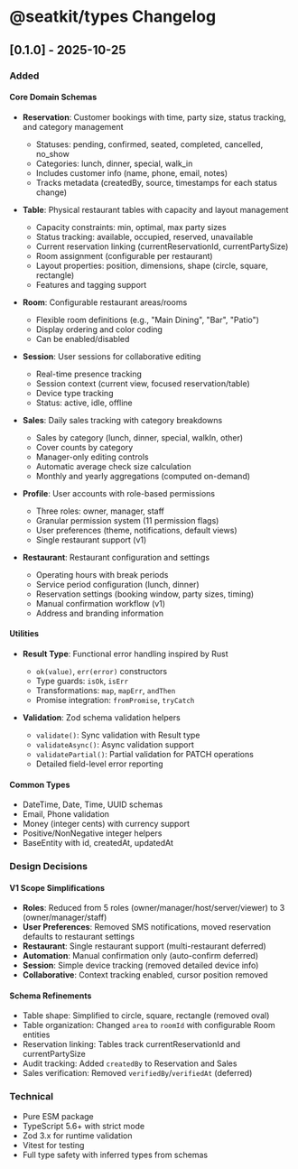 # @seatkit/types Changelog

## [0.1.0] - 2025-10-25

### Added

#### Core Domain Schemas

- **Reservation**: Customer bookings with time, party size, status tracking, and category management
  - Statuses: pending, confirmed, seated, completed, cancelled, no_show
  - Categories: lunch, dinner, special, walk_in
  - Includes customer info (name, phone, email, notes)
  - Tracks metadata (createdBy, source, timestamps for each status change)

- **Table**: Physical restaurant tables with capacity and layout management
  - Capacity constraints: min, optimal, max party sizes
  - Status tracking: available, occupied, reserved, unavailable
  - Current reservation linking (currentReservationId, currentPartySize)
  - Room assignment (configurable per restaurant)
  - Layout properties: position, dimensions, shape (circle, square, rectangle)
  - Features and tagging support

- **Room**: Configurable restaurant areas/rooms
  - Flexible room definitions (e.g., "Main Dining", "Bar", "Patio")
  - Display ordering and color coding
  - Can be enabled/disabled

- **Session**: User sessions for collaborative editing
  - Real-time presence tracking
  - Session context (current view, focused reservation/table)
  - Device type tracking
  - Status: active, idle, offline

- **Sales**: Daily sales tracking with category breakdowns
  - Sales by category (lunch, dinner, special, walkIn, other)
  - Cover counts by category
  - Manager-only editing controls
  - Automatic average check size calculation
  - Monthly and yearly aggregations (computed on-demand)

- **Profile**: User accounts with role-based permissions
  - Three roles: owner, manager, staff
  - Granular permission system (11 permission flags)
  - User preferences (theme, notifications, default views)
  - Single restaurant support (v1)

- **Restaurant**: Restaurant configuration and settings
  - Operating hours with break periods
  - Service period configuration (lunch, dinner)
  - Reservation settings (booking window, party sizes, timing)
  - Manual confirmation workflow (v1)
  - Address and branding information

#### Utilities

- **Result Type**: Functional error handling inspired by Rust
  - `ok(value)`, `err(error)` constructors
  - Type guards: `isOk`, `isErr`
  - Transformations: `map`, `mapErr`, `andThen`
  - Promise integration: `fromPromise`, `tryCatch`

- **Validation**: Zod schema validation helpers
  - `validate()`: Sync validation with Result type
  - `validateAsync()`: Async validation support
  - `validatePartial()`: Partial validation for PATCH operations
  - Detailed field-level error reporting

#### Common Types

- DateTime, Date, Time, UUID schemas
- Email, Phone validation
- Money (integer cents) with currency support
- Positive/NonNegative integer helpers
- BaseEntity with id, createdAt, updatedAt

### Design Decisions

#### V1 Scope Simplifications

- **Roles**: Reduced from 5 roles (owner/manager/host/server/viewer) to 3 (owner/manager/staff)
- **User Preferences**: Removed SMS notifications, moved reservation defaults to restaurant settings
- **Restaurant**: Single restaurant support (multi-restaurant deferred)
- **Automation**: Manual confirmation only (auto-confirm deferred)
- **Session**: Simple device tracking (removed detailed device info)
- **Collaborative**: Context tracking enabled, cursor position removed

#### Schema Refinements

- Table shape: Simplified to circle, square, rectangle (removed oval)
- Table organization: Changed `area` to `roomId` with configurable Room entities
- Reservation linking: Tables track currentReservationId and currentPartySize
- Audit tracking: Added `createdBy` to Reservation and Sales
- Sales verification: Removed `verifiedBy`/`verifiedAt` (deferred)

### Technical

- Pure ESM package
- TypeScript 5.6+ with strict mode
- Zod 3.x for runtime validation
- Vitest for testing
- Full type safety with inferred types from schemas
